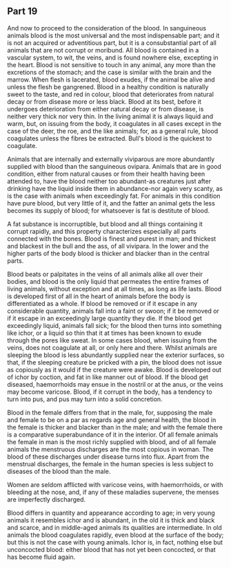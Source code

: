 ## Part 19

And now to proceed to the consideration of the blood.
In sanguineous animals blood is the most universal and the most indispensable part; and it is not an acquired or adventitious part, but it is a consubstantial part of all animals that are not corrupt or moribund.
All blood is contained in a vascular system, to wit, the veins, and is found nowhere else, excepting in the heart.
Blood is not sensitive to touch in any animal, any more than the excretions of the stomach; and the case is similar with the brain and the marrow.
When flesh is lacerated, blood exudes, if the animal be alive and unless the flesh be gangrened.
Blood in a healthy condition is naturally sweet to the taste, and red in colour, blood that deteriorates from natural decay or from disease more or less black.
Blood at its best, before it undergoes deterioration from either natural decay or from disease, is neither very thick nor very thin.
In the living animal it is always liquid and warm, but, on issuing from the body, it coagulates in all cases except in the case of the deer, the roe, and the like animals; for, as a general rule, blood coagulates unless the fibres be extracted.
Bull's blood is the quickest to coagulate.

Animals that are internally and externally viviparous are more abundantly supplied with blood than the sanguineous ovipara.
Animals that are in good condition, either from natural causes or from their health having been attended to, have the blood neither too abundant-as creatures just after drinking have the liquid inside them in abundance-nor again very scanty, as is the case with animals when exceedingly fat.
For animals in this condition have pure blood, but very little of it, and the fatter an animal gets the less becomes its supply of blood; for whatsoever is fat is destitute of blood.

A fat substance is incorruptible, but blood and all things containing it corrupt rapidly, and this property characterizes especially all parts connected with the bones.
Blood is finest and purest in man; and thickest and blackest in the bull and the ass, of all vivipara.
In the lower and the higher parts of the body blood is thicker and blacker than in the central parts.

Blood beats or palpitates in the veins of all animals alike all over their bodies, and blood is the only liquid that permeates the entire frames of living animals, without exception and at all times, as long as life lasts.
Blood is developed first of all in the heart of animals before the body is differentiated as a whole.
If blood be removed or if it escape in any considerable quantity, animals fall into a faint or swoon; if it be removed or if it escape in an exceedingly large quantity they die.
If the blood get exceedingly liquid, animals fall sick; for the blood then turns into something like ichor, or a liquid so thin that it at times has been known to exude through the pores like sweat.
In some cases blood, when issuing from the veins, does not coagulate at all, or only here and there.
Whilst animals are sleeping the blood is less abundantly supplied near the exterior surfaces, so that, if the sleeping creature be pricked with a pin, the blood does not issue as copiously as it would if the creature were awake.
Blood is developed out of ichor by coction, and fat in like manner out of blood.
If the blood get diseased, haemorrhoids may ensue in the nostril or at the anus, or the veins may become varicose.
Blood, if it corrupt in the body, has a tendency to turn into pus, and pus may turn into a solid concretion.

Blood in the female differs from that in the male, for, supposing the male and female to be on a par as regards age and general health, the blood in the female is thicker and blacker than in the male; and with the female there is a comparative superabundance of it in the interior.
Of all female animals the female in man is the most richly supplied with blood, and of all female animals the menstruous discharges are the most copious in woman.
The blood of these discharges under disease turns into flux.
Apart from the menstrual discharges, the female in the human species is less subject to diseases of the blood than the male.

Women are seldom afflicted with varicose veins, with haemorrhoids, or with bleeding at the nose, and, if any of these maladies supervene, the menses are imperfectly discharged.

Blood differs in quantity and appearance according to age; in very young animals it resembles ichor and is abundant, in the old it is thick and black and scarce, and in middle-aged animals its qualities are intermediate.
In old animals the blood coagulates rapidly, even blood at the surface of the body; but this is not the case with young animals.
Ichor is, in fact, nothing else but unconcocted blood: either blood that has not yet been concocted, or that has become fluid again.

